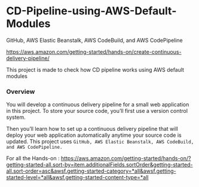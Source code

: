 # CD-Pipeline-using-AWS-Default-Modules
GitHub, AWS Elastic Beanstalk, AWS CodeBuild, and AWS CodePipeline

https://aws.amazon.com/getting-started/hands-on/create-continuous-delivery-pipeline/

This project is made to check how CD pipeline works using AWS default modules 

### Overview 
You will develop a continuous delivery pipeline for a small web application in this project. To store your source code, you’ll first use a version control system. 

Then you’ll learn how to set up a continuous delivery pipeline that will deploy your web application automatically anytime your source code is updated. This project uses `GitHub, AWS Elastic Beanstalk, AWS CodeBuild, and AWS CodePipeline.`


For all the Hands-on : https://aws.amazon.com/getting-started/hands-on/?getting-started-all.sort-by=item.additionalFields.sortOrder&getting-started-all.sort-order=asc&awsf.getting-started-category=*all&awsf.getting-started-level=*all&awsf.getting-started-content-type=*all


